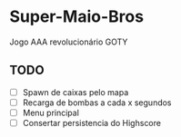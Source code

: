 # Super-Maio-Bros

Jogo AAA revolucionário GOTY

## TODO

- [ ] Spawn de caixas pelo mapa
- [ ] Recarga de bombas a cada x segundos
- [ ] Menu principal
- [ ] Consertar persistencia do Highscore
